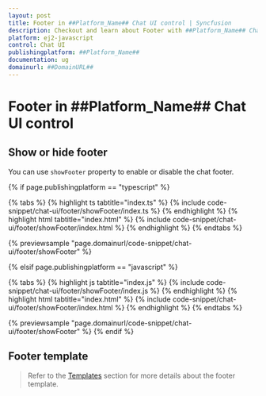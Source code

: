 ```yaml
---
layout: post
title: Footer in ##Platform_Name## Chat UI control | Syncfusion
description: Checkout and learn about Footer with ##Platform_Name## Chat UI control of Syncfusion Essential JS 2 and more.
platform: ej2-javascript
control: Chat UI
publishingplatform: ##Platform_Name##
documentation: ug
domainurl: ##DomainURL##
---
```


# Footer in ##Platform_Name## Chat UI control

## Show or hide footer

You can use `showFooter` property to enable or disable the chat footer.

{% if page.publishingplatform == "typescript" %}

{% tabs %}
{% highlight ts tabtitle="index.ts" %}
{% include code-snippet/chat-ui/footer/showFooter/index.ts %}
{% endhighlight %}
{% highlight html tabtitle="index.html" %}
{% include code-snippet/chat-ui/footer/showFooter/index.html %}
{% endhighlight %}
{% endtabs %}
        
{% previewsample "page.domainurl/code-snippet/chat-ui/footer/showFooter" %}

{% elsif page.publishingplatform == "javascript" %}

{% tabs %}
{% highlight js tabtitle="index.js" %}
{% include code-snippet/chat-ui/footer/showFooter/index.js %}
{% endhighlight %}
{% highlight html tabtitle="index.html" %}
{% include code-snippet/chat-ui/footer/showFooter/index.html %}
{% endhighlight %}
{% endtabs %}

{% previewsample "page.domainurl/code-snippet/chat-ui/footer/showFooter" %}
{% endif %}

## Footer template

> Refer to the [Templates](./templates#footer-template) section for more details about the footer template.
